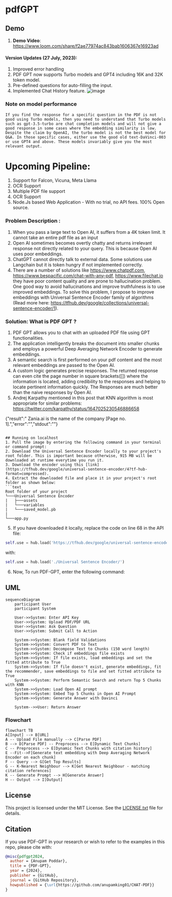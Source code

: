 # pdfGPT
## Demo
1. **Demo Video**: https://www.loom.com/share/f2ae77974ac843bab1606367e16923ad
   
#### Version Updates (27 July, 2023):
1. Improved error handling
2. PDF GPT now supports Turbo models and GPT4 including 16K and 32K token model.
3. Pre-defined questions for auto-filling the input.
4. Implemented Chat History feature.
![image](https://github.com/anupamking01/pdfGPT/assets/35177508/11549b24-9ed4-4dcb-a877-bad9c2266bf9)


### Note on model performance
```If you find the response for a specific question in the PDF is not good using Turbo models, then you need to understand that Turbo models such as gpt-3.5-turbo are chat completion models and will not give a good response in some cases where the embedding similarity is low. Despite the claim by OpenAI, the turbo model is not the best model for Q&A. In those specific cases, either use the good old text-DaVinci-003 or use GPT4 and above. These models invariably give you the most relevant output.```

# Upcoming Pipeline:
1. Support for Falcon, Vicuna, Meta Llama
2. OCR Support
3. Multiple PDF file support
4. OCR Support
5. Node.Js based Web Application - With no trial, no API fees. 100% Open source.
    
### Problem Description : 
1. When you pass a large text to Open AI, it suffers from a 4K token limit. It cannot take an entire pdf file as an input
2. Open AI sometimes becomes overtly chatty and returns irrelevant response not directly related to your query. This is because Open AI uses poor embeddings.
3. ChatGPT cannot directly talk to external data. Some solutions use Langchain but it is token hungry if not implemented correctly.
4. There are a number of solutions like https://www.chatpdf.com, https://www.bespacific.com/chat-with-any-pdf, https://www.filechat.io they have poor content quality and are prone to hallucination problem. One good way to avoid hallucinations and improve truthfulness is to use improved embeddings. To solve this problem, I propose to improve embeddings with Universal Sentence Encoder family of algorithms (Read more here: https://tfhub.dev/google/collections/universal-sentence-encoder/1). 

### Solution: What is PDF GPT ?
1. PDF GPT allows you to chat with an uploaded PDF file using GPT functionalities.
2. The application intelligently breaks the document into smaller chunks and employs a powerful Deep Averaging Network Encoder to generate embeddings.
3. A semantic search is first performed on your pdf content and the most relevant embeddings are passed to the Open AI.
4. A custom logic generates precise responses. The returned response can even cite the page number in square brackets([]) where the information is located, adding credibility to the responses and helping to locate pertinent information quickly. The Responses are much better than the naive responses by Open AI.
5. Andrej Karpathy mentioned in this post that KNN algorithm is most appropriate for similar problems: https://twitter.com/karpathy/status/1647025230546886658


{"result":" Zania.ai is the name of the company [Page no. 1].","error":"","stdout":""}
```

## Running on localhost
1. Pull the image by entering the following command in your terminal or command prompt:
2. Download the Universal Sentence Encoder locally to your project's root folder. This is important because otherwise, 915 MB will be downloaded at runtime everytime you run it.
3. Download the encoder using this [link](https://tfhub.dev/google/universal-sentence-encoder/4?tf-hub-format=compressed).
4. Extract the downloaded file and place it in your project's root folder as shown below:
```text
Root folder of your project
└───Universal Sentence Encoder
|   ├───assets
|   └───variables
|   └───saved_model.pb
|
└───app.py
```
5. If you have downloaded it locally, replace the code on line 68 in the API file:
```python
self.use = hub.load('https://tfhub.dev/google/universal-sentence-encoder/4')
```
with:
```python
self.use = hub.load('./Universal Sentence Encoder/')
```
6. Now, To run PDF-GPT, enter the following command:


## UML
```mermaid
sequenceDiagram
    participant User
    participant System

    User->>System: Enter API Key
    User->>System: Upload PDF/PDF URL
    User->>System: Ask Question
    User->>System: Submit Call to Action

    System->>System: Blank field Validations
    System->>System: Convert PDF to Text
    System->>System: Decompose Text to Chunks (150 word length)
    System->>System: Check if embeddings file exists
    System->>System: If file exists, load embeddings and set the fitted attribute to True
    System->>System: If file doesn't exist, generate embeddings, fit the recommender, save embeddings to file and set fitted attribute to True
    System->>System: Perform Semantic Search and return Top 5 Chunks with KNN
    System->>System: Load Open AI prompt
    System->>System: Embed Top 5 Chunks in Open AI Prompt
    System->>System: Generate Answer with Davinci

    System-->>User: Return Answer
```

### Flowchart
```mermaid
flowchart TB
A[Input] --> B[URL]
A -- Upload File manually --> C[Parse PDF]
B --> D[Parse PDF] -- Preprocess --> E[Dynamic Text Chunks]
C -- Preprocess --> E[Dynamic Text Chunks with citation history]
E --Fit-->F[Generate text embedding with Deep Averaging Network Encoder on each chunk]
F -- Query --> G[Get Top Results]
G -- K-Nearest Neighbour --> K[Get Nearest Neighbour - matching citation references]
K -- Generate Prompt --> H[Generate Answer]
H -- Output --> I[Output]
```
## License
This project is licensed under the MIT License. See the [LICENSE.txt](LICENSE.txt) file for details.

## Citation
If you use PDF-GPT in your research or wish to refer to the examples in this repo, please cite with:

```bibtex
@misc{pdfgpt2024,
  author = {Anupam Poddar},
  title = {PDF-GPT},
  year = {2024},
  publisher = {GitHub},
  journal = {GitHub Repository},
  howpublished = {\url{https://github.com/anupamking01/CHAT-PDF}}
}
